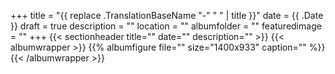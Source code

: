 +++
title = "{{ replace .TranslationBaseName "-" " " | title }}"
date = {{ .Date }}
draft = true
description = ""
location = ""
albumfolder = ""
featuredimage = ""
+++
{{< sectionheader 
    title="" 
    date="" 
    description=""
    >}}
{{< albumwrapper >}}
{{% albumfigure file="" size="1400x933" caption="" %}}
{{< /albumwrapper >}}